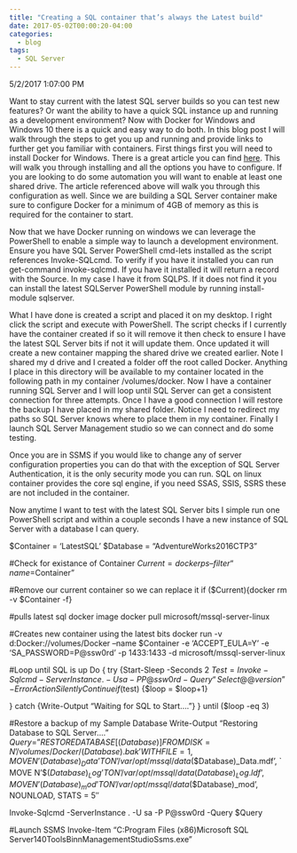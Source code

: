 ```yaml
---
title: "Creating a SQL container that’s always the Latest build"
date: 2017-05-02T00:00:20-04:00
categories:
  - blog
tags:
  - SQL Server
---
```


5/2/2017 1:07:00 PM

Want to stay current with the latest SQL server builds so you can test new features?  Or want the ability to have a quick SQL instance up and running as a development environment?  Now with Docker for Windows and Windows 10 there is a quick and easy way to do both.  In this blog post I will walk through the steps to get you up and running and provide links to further get you familiar with containers. 
First things first you will need to install Docker for Windows.  There is a great article you can find [here](https://docs.docker.com/desktop/get-started/#general).  This will walk you through installing and all the options you have to configure.  If you are looking to do some automation you will want to enable at least one shared drive.  The article referenced above will walk you through this configuration as well.  Since we are building a SQL Server container make sure to configure Docker for a minimum of 4GB of memory as this is required for the container to start.

Now that we have Docker running on windows we can leverage the PowerShell to enable a simple way to launch a development environment.  Ensure you have SQL Server PowerShell cmd-lets installed as the script references Invoke-SQLcmd.  To verify if you have it installed you can run get-command invoke-sqlcmd.  If you have it installed it will return a record with the Source.  In my case I have it from SQLPS.  If it does not find it you can install the latest SQLServer PowerShell module by running install-module sqlserver.

What I have done is created a script and placed it on my desktop.  I right click the script and execute with PowerShell.  The script checks if I currently have the container created if so it will remove it then check to ensure I have the latest SQL Server bits if not it will update them.  Once updated it will create a new container mapping the shared drive we created earlier.  Note I shared my d drive and I created a folder off the root called Docker.  Anything I place in this directory will be available to my container located in the following path in my container /volumes/docker.  Now I have a container running SQL Server and I will loop until SQL Server can get a consistent connection for three attempts.  Once I have a good connection I will restore the backup I have placed in my shared folder.  Notice I need to redirect my paths so SQL Server knows where to place them in my container.  Finally I launch SQL Server Management studio so we can connect and do some testing.

Once you are in SSMS if you would like to change any of server configuration properties you can do that with the exception of SQL Server Authentication, it is the only security mode you can run.  SQL on linux container provides the core sql engine,  if you need SSAS, SSIS, SSRS these are not included in the container.

Now anytime I want to test with the latest SQL Server bits I simple run one PowerShell script and within a couple seconds I have a new instance of SQL Server with a database I can query.

$Container = ‘LatestSQL’
$Database = “AdventureWorks2016CTP3”

#Check for existance of Container
$Current = docker ps –filter “name=$Container”

#Remove our current container so we can replace it
if ($Current){docker rm -v $Container -f}

#pulls latest sql docker image
docker pull microsoft/mssql-server-linux

#Creates new container using the latest bits
docker run -v d:Docker://volumes/Docker –name $Container -e ‘ACCEPT_EULA=Y’ -e ‘SA_PASSWORD=P@ssw0rd’ -p 1433:1433 -d microsoft/mssql-server-linux

#Loop until SQL is up
Do
{
try {Start-Sleep -Seconds 2
$Test = Invoke-Sqlcmd -ServerInstance . -U sa -P P@ssw0rd -Query “Select @@version” -ErrorAction SilentlyContinue
if ($test) {$loop = $loop+1}

}
catch {Write-Output “Waiting for SQL to Start….”}
}
until ($loop -eq 3)

#Restore a backup of my Sample Database
Write-Output “Restoring Database to SQL Server….”
$Query =”RESTORE DATABASE [$($Database)] FROM DISK = N’/volumes/Docker/$($Database).bak’ WITH FILE = 1, MOVE N’$($Database)_Data’ TO N’/var/opt/mssql/data$($Database)_Data.mdf’, `
MOVE N’$($Database)_Log’ TO N’/var/opt/mssql/data$($Database)_Log.ldf’, MOVE N’$($Database)_mod’ TO N’/var/opt/mssql/data$($Database)_mod’, NOUNLOAD, STATS = 5″

Invoke-Sqlcmd -ServerInstance . -U sa -P P@ssw0rd -Query $Query

#Launch SSMS
Invoke-Item “C:Program Files (x86)Microsoft SQL Server140ToolsBinnManagementStudioSsms.exe”